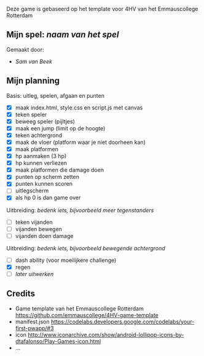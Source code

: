 Deze game is gebaseerd op het template voor 4HV van het Emmauscollege Rotterdam

## Mijn spel: *naam van het spel*
Gemaakt door:
- *Sam van Beek*

## Mijn planning

Basis: uitleg, spelen, afgaan en punten
- [x] maak index.html, style.css en script.js met canvas
- [x] teken speler
- [x] beweeg speler (pijltjes)
- [x] maak een jump (limit op de hoogte)
- [x] teken achtergrond
- [x] maak de vloer (platform waar je niet doorheen kan)
- [x] maak platformen
- [x] hp aanmaken (3 hp)
- [x] hp kunnen verliezen
- [x] maak platformen die damage doen
- [x] punten op scherm zetten
- [x] punten kunnen scoren
- [ ] uitlegscherm
- [x] als hp 0 is dan game over

Uitbreiding: *bedenk iets, bijvoorbeeld meer tegenstanders*
- [ ] teken vijanden 
- [ ] vijanden bewegen 
- [ ] vijanden doen damage

Uitbreiding: *bedenk iets, bijvoorbeeld bewegende achtergrond*
- [ ] dash ability (voor moeilijkere challenge)
- [x] regen
- [ ] *later uitwerken*

## Credits
- Game template van het Emmauscollege Rotterdam https://github.com/emmauscollege/4HV-game-template
- manifest.json https://codelabs.developers.google.com/codelabs/your-first-pwapp/#3
- icon http://www.iconarchive.com/show/android-lollipop-icons-by-dtafalonso/Play-Games-icon.html
- ...
